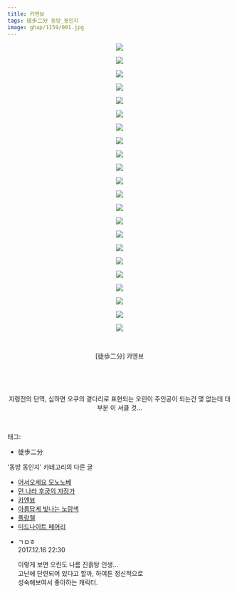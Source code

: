 ```yaml
---
title: 카엔뵤
tags: 徒歩二分 동방_동인지
image: ghap/1159/001.jpg
---
```

<div class="article">
<p style="text-align: center; clear: none; float: none;"><img src="{{ site.nasurl }}/ghap/1159/001.jpg"/></p>
<p style="text-align: center; clear: none; float: none;"><img src="{{ site.nasurl }}/ghap/1159/002.jpg"/></p>
<p style="text-align: center; clear: none; float: none;"><img src="{{ site.nasurl }}/ghap/1159/003.jpg"/></p>
<p style="text-align: center; clear: none; float: none;"><img src="{{ site.nasurl }}/ghap/1159/004.jpg"/></p>
<p style="text-align: center; clear: none; float: none;"><img src="{{ site.nasurl }}/ghap/1159/005.jpg"/></p>
<p style="text-align: center; clear: none; float: none;"><img src="{{ site.nasurl }}/ghap/1159/006.jpg"/></p>
<p style="text-align: center; clear: none; float: none;"><img src="{{ site.nasurl }}/ghap/1159/007.jpg"/></p>
<p style="text-align: center; clear: none; float: none;"><img src="{{ site.nasurl }}/ghap/1159/008.jpg"/></p>
<p style="text-align: center; clear: none; float: none;"><img src="{{ site.nasurl }}/ghap/1159/009.jpg"/></p>
<p style="text-align: center; clear: none; float: none;"><img src="{{ site.nasurl }}/ghap/1159/010.jpg"/></p>
<p style="text-align: center; clear: none; float: none;"><img src="{{ site.nasurl }}/ghap/1159/011.jpg"/></p>
<p style="text-align: center; clear: none; float: none;"><img src="{{ site.nasurl }}/ghap/1159/012.jpg"/></p>
<p style="text-align: center; clear: none; float: none;"><img src="{{ site.nasurl }}/ghap/1159/013.jpg"/></p>
<p style="text-align: center; clear: none; float: none;"><img src="{{ site.nasurl }}/ghap/1159/014.jpg"/></p>
<p style="text-align: center; clear: none; float: none;"><img src="{{ site.nasurl }}/ghap/1159/015.jpg"/></p>
<p style="text-align: center; clear: none; float: none;"><img src="{{ site.nasurl }}/ghap/1159/016.jpg"/></p>
<p style="text-align: center; clear: none; float: none;"><img src="{{ site.nasurl }}/ghap/1159/017.jpg"/></p>
<p style="text-align: center; clear: none; float: none;"><img src="{{ site.nasurl }}/ghap/1159/018.jpg"/></p>
<p style="text-align: center; clear: none; float: none;"><img src="{{ site.nasurl }}/ghap/1159/019.jpg"/></p>
<p style="text-align: center; clear: none; float: none;"><img src="{{ site.nasurl }}/ghap/1159/020.jpg"/></p>
<p style="text-align: center; clear: none; float: none;"><img src="{{ site.nasurl }}/ghap/1159/021.jpg"/></p>
<p style="text-align: center; clear: none; float: none;"><img src="{{ site.nasurl }}/ghap/1159/022.jpg"/></p>
<p style="text-align: center; clear: none; float: none;"><br/></p>
<p style="text-align: center; clear: none; float: none;">[徒歩二分] 카엔뵤</p>
<p style="text-align: center; clear: none; float: none;"><br/></p>
<p style="text-align: center; clear: none; float: none;"><br/></p>
<p style="text-align: center; clear: none; float: none;">지령전의 단역, 심하면 오쿠의 곁다리로 표현되는 오린이 주인공이 되는건 몇 없는데 대부분 이 서클 것...</p>
<p><br/></p>
</div><div class="tagTrail">
<p>태그: </p>
<ul>
<li>徒歩二分</li>
</ul>
</div><div class="another">
<p>'동방 동인지' 카테고리의 다른 글</p>
<ul>
<li><a href="/2016-07-27-ghap_1161">어서오세요 모노노베</a></li>
<li><a href="/2016-07-27-ghap_1160">먼 나라 후궁의 자장가</a></li>
<li><a href="/2016-07-27-ghap_1159">카엔뵤</a></li>
<li><a href="/2016-07-27-ghap_1158">아름답게 빛나는 노랑색</a></li>
<li><a href="/2016-07-27-ghap_1157">플랑첼</a></li>
<li><a href="/2016-07-27-ghap_1156">미드나이트 페어리</a></li>
</ul>
</div><div class="cb_module cb_fluid">
<div class="cb_wrt cb_profile">
<div class="comment">
<ul>
<li class="cb_thumb_off" id="comment15153556">
<div class="cb_comment_area">
<div class="cb_info_area">
<div class="cb_section">
<span class="cb_nick_name">ㄱㅁㅎ</span>
</div>
<div class="cb_section">
<span class="cb_date">2017.12.16 22:30 </span>
</div>
</div>
<div class="cb_dsc_comment">
<p class="cb_dsc">
											이렇게 보면 오린도 나름 진흙탕 인생...<br/>
고난에 단련되어 있다고 할까, 하여튼 정신적으로<br/>
성숙해보여서 좋아하는 캐릭터.
										</p>
</div>
</div></li>
</ul>
</div>
</div><!-- commentList close -->
</div>